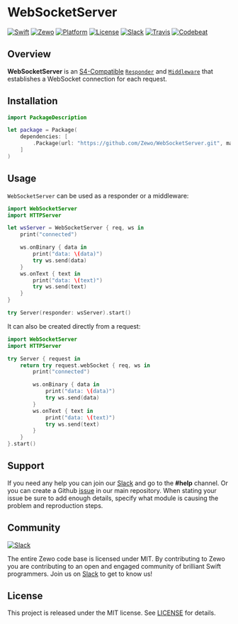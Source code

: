# WebSocketServer

[![Swift][swift-badge]][swift-url]
[![Zewo][zewo-badge]][zewo-url]
[![Platform][platform-badge]][platform-url]
[![License][mit-badge]][mit-url]
[![Slack][slack-badge]][slack-url]
[![Travis][travis-badge]][travis-url]
[![Codebeat][codebeat-badge]][codebeat-url]

## Overview

**WebSocketServer** is an [S4-Compatible](https://github.com/open-swift/s4) [`Responder`](https://github.com/open-swift/S4/blob/master/Sources/Responder.swift) and [`Middleware`](https://github.com/open-swift/S4/blob/master/Sources/Middleware.swift) that establishes a WebSocket connection for each request.

## Installation

```swift
import PackageDescription

let package = Package(
    dependencies: [
        .Package(url: "https://github.com/Zewo/WebSocketServer.git", majorVersion: 0, minor: 7),
    ]
)
```

## Usage

`WebSocketServer` can be used as a responder or a middleware:

```swift
import WebSocketServer
import HTTPServer

let wsServer = WebSocketServer { req, ws in
    print("connected")

    ws.onBinary { data in
        print("data: \(data)")
        try ws.send(data)
    }
    ws.onText { text in
        print("data: \(text)")
        try ws.send(text)
    }
}

try Server(responder: wsServer).start()
```

It can also be created directly from a request:

```swift
import WebSocketServer
import HTTPServer

try Server { request in
    return try request.webSocket { req, ws in
        print("connected")

        ws.onBinary { data in
            print("data: \(data)")
            try ws.send(data)
        }
        ws.onText { text in
            print("data: \(text)")
            try ws.send(text)
        }
    }
}.start()
```

## Support

If you need any help you can join our [Slack](http://slack.zewo.io) and go to the **#help** channel. Or you can create a Github [issue](https://github.com/Zewo/Zewo/issues/new) in our main repository. When stating your issue be sure to add enough details, specify what module is causing the problem and reproduction steps.

## Community

[![Slack][slack-image]][slack-url]

The entire Zewo code base is licensed under MIT. By contributing to Zewo you are contributing to an open and engaged community of brilliant Swift programmers. Join us on [Slack](http://slack.zewo.io) to get to know us!

## License

This project is released under the MIT license. See [LICENSE](LICENSE) for details.

[swift-badge]: https://img.shields.io/badge/Swift-3.0-orange.svg?style=flat
[swift-url]: https://swift.org
[zewo-badge]: https://img.shields.io/badge/Zewo-0.7-FF7565.svg?style=flat
[zewo-url]: http://zewo.io
[platform-badge]: https://img.shields.io/badge/Platforms-OS%20X%20--%20Linux-lightgray.svg?style=flat
[platform-url]: https://swift.org
[mit-badge]: https://img.shields.io/badge/License-MIT-blue.svg?style=flat
[mit-url]: https://tldrlegal.com/license/mit-license
[slack-image]: http://s13.postimg.org/ybwy92ktf/Slack.png
[slack-badge]: https://zewo-slackin.herokuapp.com/badge.svg
[slack-url]: http://slack.zewo.io
[travis-badge]: https://travis-ci.org/Zewo/WebSocketServer.svg?branch=master
[travis-url]: https://travis-ci.org/Zewo/WebSocketServer
[codebeat-badge]: https://codebeat.co/badges/cabe1795-6f5e-4fe6-85ab-5b68f1596efd
[codebeat-url]: https://codebeat.co/projects/github-com-zewo-websocketserver
